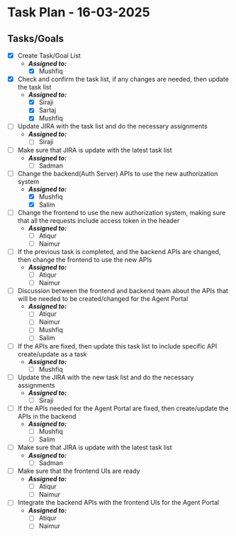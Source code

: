 # Task Plan - 16-03-2025

## Tasks/Goals

- [x] Create Task/Goal List
  - **_Assigned to:_**
    - [x] Mushfiq
- [x] Check and confirm the task list, if any changes are needed, then update
      the task list
  - **_Assigned to:_**
    - [x] Siraji
    - [x] Sartaj
    - [x] Mushfiq
- [ ] Update JIRA with the task list and do the necessary assignments
  - **_Assigned to:_**
    - [ ] Siraji
- [ ] Make sure that JIRA is update with the latest task list
  - **_Assigned to:_**
    - [ ] Sadman
- [ ] Change the backend(Auth Server) APIs to use the new authorization system
  - **_Assigned to:_**
    - [x] Mushfiq
    - [x] Salim
- [ ] Change the frontend to use the new authorization system, making sure that
      all the requests include access token in the header
  - **_Assigned to:_**
    - [ ] Atiqur
    - [ ] Naimur
- [ ] If the previous task is completed, and the backend APIs are changed, then
      change the frontend to use the new APIs
  - **_Assigned to:_**
    - [ ] Atiqur
    - [ ] Naimur
- [ ] Discussion between the frontend and backend team about the APIs that will
      be needed to be created/changed for the Agent Portal
  - **_Assigned to:_**
    - [ ] Atiqur
    - [ ] Naimur
    - [ ] Mushfiq
    - [ ] Salim
- [ ] If the APIs are fixed, then update this task list to include specific API
      create/update as a task
  - **_Assigned to:_**
    - [ ] Mushfiq
- [ ] Update the JIRA with the new task list and do the necessary assignments
  - **_Assigned to:_**
    - [ ] Siraji
- [ ] If the APIs needed for the Agent Portal are fixed, then create/update the
      APIs in the backend
  - **_Assigned to:_**
    - [ ] Mushfiq
    - [ ] Salim
- [ ] Make sure that JIRA is update with the latest task list
  - **_Assigned to:_**
    - [ ] Sadman
- [ ] Make sure that the frontend UIs are ready
  - **_Assigned to:_**
    - [ ] Atiqur
    - [ ] Naimur
- [ ] Integrate the backend APIs with the frontend UIs for the Agent Portal
  - **_Assigned to:_**
    - [ ] Atiqur
    - [ ] Naimur
